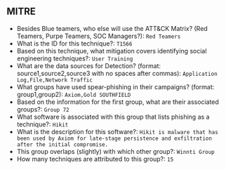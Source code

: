 ## MITRE
- Besides Blue teamers, who else will use the ATT&CK Matrix? (Red Teamers, Purpe Teamers, SOC Managers?): `Red Teamers` <br />
- What is the ID for this technique?: `T1566` <br />
- Based on this technique, what mitigation covers identifying social engineering techniques?: `User Training` <br />
- What are the data sources for Detection? (format: source1,source2,source3 with no spaces after commas): `Application Log,File,Network Traffic` <br />
- What groups have used spear-phishing in their campaigns? (format: group1,group2): `Axiom,Gold SOUTHFIELD` <br />
- Based on the information for the first group, what are their associated groups?: `Group 72` <br />
- What software is associated with this group that lists phishing as a technique?: `Hikit` <br />
- What is the description for this software?: `Hikit is malware that has been used by Axiom for late-stage persistence and exfiltration after the initial compromise.` <br />
- This group overlaps (slightly) with which other group?: `Winnti Group` <br />
- How many techniques are attributed to this group?: `15` <br />



 
